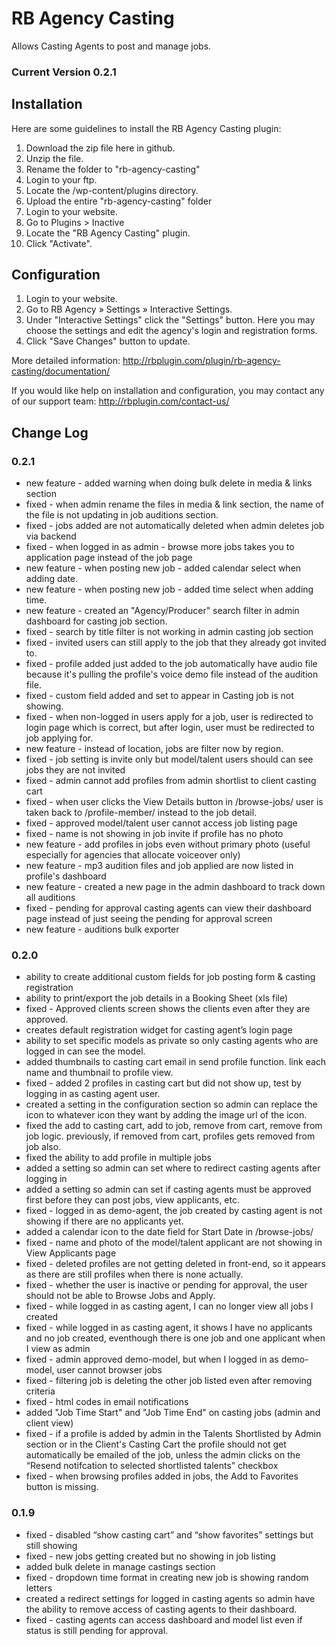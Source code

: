 # RB Agency Casting
Allows Casting Agents to post and manage jobs.

### Current Version 0.2.1

## Installation

Here are some guidelines to install the RB Agency Casting plugin:

1. Download the zip file here in github.
2. Unzip the file.
3. Rename the folder to "rb-agency-casting"
4. Login to your ftp.
5. Locate the /wp-content/plugins directory.
6. Upload the entire "rb-agency-casting" folder
7. Login to your website.
8. Go to Plugins > Inactive
9. Locate the "RB Agency Casting" plugin.
10. Click "Activate".

## Configuration

1. Login to your website.
2. Go to RB Agency » Settings » Interactive Settings. 
3. Under "Interactive Settings" click the "Settings" button. Here you may choose the settings and edit the agency's login and registration forms.
4. Click "Save Changes" button to update.

More detailed information:
http://rbplugin.com/plugin/rb-agency-casting/documentation/

If you would like help on installation and configuration, you may contact any of our support team:
http://rbplugin.com/contact-us/


## Change Log

### 0.2.1
* new feature - added warning when doing bulk delete in media & links section
* fixed - when admin rename the files in media & link section, the name of the file is not updating in job auditions section.
* fixed - jobs added are not automatically deleted when admin deletes job via backend
* fixed - when logged in as admin - browse more jobs takes you to application page instead of the job page
* new feature - when posting new job - added calendar select when adding date.
* new feature - when posting new job - added time select when adding time.
* new feature - created an "Agency/Producer" search filter in admin dashboard for casting job section.
* fixed - search by title filter is not working in admin casting job section
* fixed - invited users can still apply to the job that they already got invited to.
* fixed - profile added just added to the job automatically have audio file because it's pulling the profile's voice demo file instead of the audition file.
* fixed - custom field added and set to appear in Casting job is not showing.
* fixed - when non-logged in users apply for a job, user is redirected to login page which is correct, but after login, user must be redirected to job applying for.
* new feature - instead of location, jobs are filter now by region.
* fixed - job setting is invite only but model/talent users should can see jobs they are not invited
* fixed - admin cannot add profiles from admin shortlist to client casting cart
* fixed - when user clicks the View Details button in /browse-jobs/  user is taken back to /profile-member/ instead to the job detail.
* fixed - approved model/talent user cannot access job listing page
* fixed - name is not showing in job invite if profile has no photo
* new feature - add profiles in jobs even without primary photo (useful especially for agencies that allocate voiceover only)
* new feature - mp3 audition files and job applied are now listed in profile's dashboard
* new feature - created a new page in the admin dashboard to track down all auditions
* fixed - pending for approval casting agents can view their dashboard page instead of just seeing the pending for approval screen
* new feature - auditions bulk exporter

### 0.2.0
* ability to create additional custom fields for job posting form & casting registration
* ability to print/export the job details in a Booking Sheet (xls file)
* fixed - Approved clients screen shows the clients even after they are approved.
* creates default registration widget for casting agent’s login page
* ability to set specific models as private so only casting agents who are logged in can see the model.
* added thumbnails to casting cart email in send profile function. link each name and thumbnail to profile view.
* fixed - added 2 profiles in casting cart but did not show up, test by logging in as casting agent user.
* created a setting in the configuration section so admin can replace the icon to whatever icon they want by adding the image url of the icon.
* fixed the add to casting cart, add to job, remove from cart, remove from job logic. previously, if removed from cart, profiles gets removed from job also.
* fixed the ability to add profile in multiple jobs
* added a setting so admin can set where to redirect casting agents after logging in
* added a setting so admin can set if casting agents must be approved first before they can post jobs, view applicants, etc.
* fixed - logged in as demo-agent, the job created by casting agent is not showing if there are no applicants yet.
* added a calendar icon to the date field for Start Date in /browse-jobs/
* fixed - name and photo of the model/talent applicant are not showing in View Applicants page
* fixed - deleted profiles are not getting deleted in front-end, so it appears as there are still profiles when there is none actually.
* fixed - whether the user is inactive or pending for approval, the user should not be able to Browse Jobs and Apply.
* fixed - while logged in as casting agent, I can no longer view all jobs I created
* fixed - while logged in as casting agent, it shows I have no applicants and no job created, eventhough there is one job and one applicant when I view as admin
* fixed - admin approved demo-model, but when I logged in as demo-model, user cannot browser jobs
* fixed - filtering job is deleting the other job listed even after removing criteria
* fixed - html codes in email notifications
* added "Job Time Start" and "Job Time End" on casting jobs (admin and client view)
* fixed - if a profile is added by admin in the Talents Shortlisted by Admin section or in the Client's Casting Cart the profile should not get automatically be emailed of the job, unless the admin clicks on the “Resend notifcation to selected shortlisted talents” checkbox
* fixed - when browsing profiles added in jobs, the Add to Favorites button is missing.

### 0.1.9
* fixed - disabled “show casting cart” and “show favorites” settings but still showing
* fixed - new jobs getting created but no showing in job listing
* added bulk delete in manage castings section
* fixed - dropdown time format in creating new job is showing random letters
* created a redirect settings for logged in casting agents so admin have the ability to remove access of casting agents to their dashboard.
* fixed - casting agents can access dashboard and model list even if status is still pending for approval.

